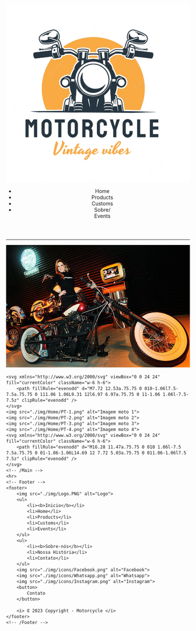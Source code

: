 <!DOCTYPE html>
<html lang="pt-br">
<head>
    <meta charset="UTF-8">
    <meta name="viewport" content="width=device-width, initial-scale=1.0">
    <link rel="icon" href="./img/icons/moto.png" type="image/png"/>
    <title>Motorcycle</title>
</head>
<body>
    <!-- Header -->
    <header>
        <topNav>
            <img src="./img/Logo.PNG" alt="logo"/>
        </topNav>
        <ul>
            <li>Home</li>
            <li>Products</li>
            <li>Customs</li>
            <li>Sobre/<br>Events</li>
        </ul>
    </header>
    <!-- /Header -->
    <hr>
    <!-- Main -->
    <div class="hero-img">
        <img src="./img/Home/Banner.jpg">
    </div>

    <svg xmlns="http://www.w3.org/2000/svg" viewBox="0 0 24 24" fill="currentColor" className="w-6 h-6">
        <path fillRule="evenodd" d="M7.72 12.53a.75.75 0 010-1.06l7.5-7.5a.75.75 0 111.06 1.06L9.31 12l6.97 6.97a.75.75 0 11-1.06 1.06l-7.5-7.5z" clipRule="evenodd" />
    </svg>
    <img src="./img/Home/PT-1.png" alt="Imagem moto 1">
    <img src="./img/Home/PT-2.png" alt="Imagem moto 2">
    <img src="./img/Home/PT-3.png" alt="Imagem moto 3">
    <img src="./img/Home/PT-4.png" alt="Imagem moto 4">
    <svg xmlns="http://www.w3.org/2000/svg" viewBox="0 0 24 24" fill="currentColor" className="w-6 h-6">
        <path fillRule="evenodd" d="M16.28 11.47a.75.75 0 010 1.06l-7.5 7.5a.75.75 0 01-1.06-1.06L14.69 12 7.72 5.03a.75.75 0 011.06-1.06l7.5 7.5z" clipRule="evenodd" />
    </svg>
    <!-- /Main -->
    <hr>
    <!-- Footer -->
    <footer>
        <img src="./img/Logo.PNG" alt="Logo">
        <ul>
            <li><b>Inicio</b></li>
            <li>Home</li>
            <li>Products</li>
            <li>Customs</li>
            <li>Events</li>
        </ul>
        <ul>
            <li><b>Sobre-nós</b></li>
            <li>Nossa História</li>
            <li>Contato</li>
        </ul>
        <img src="./img/icons/Facebook.png" alt="Facebook">
        <img src="./img/icons/Whatsapp.png" alt="Whatsapp">
        <img src="./img/icons/Instagram.png" alt="Instagram">
        <button>
            Contato
        </button>

        <i> ₢ 2023 Copyright - Motorcycle </i>
    </footer>
    <!-- /Footer -->


</body>
</html>
